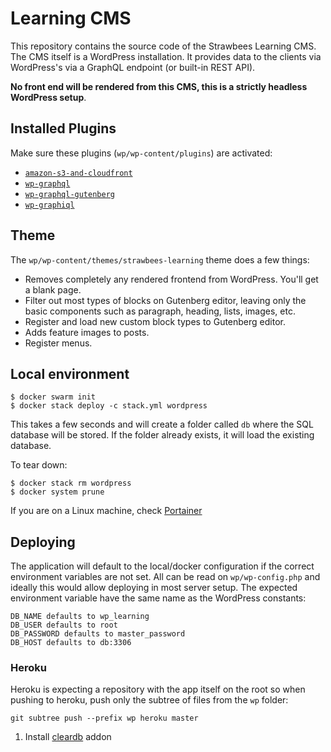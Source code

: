 # Learning CMS

This repository contains the source code of the Strawbees Learning CMS. The CMS itself is a WordPress installation. It provides data to the clients via WordPress's via a GraphQL endpoint (or built-in REST API).

**No front end will be rendered from this CMS, this is a strictly headless WordPress setup**.

## Installed Plugins

Make sure these plugins (`wp/wp-content/plugins`) are activated:

- [`amazon-s3-and-cloudfront`](https://github.com/deliciousbrains/wp-amazon-s3-and-cloudfront)
- [`wp-graphql`](https://www.wpgraphql.com)
- [`wp-graphql-gutenberg`](https://github.com/pristas-peter/wp-graphql-gutenberg)
- [`wp-graphiql`](https://github.com/wp-graphql/wp-graphiql)

## Theme

The `wp/wp-content/themes/strawbees-learning` theme does a few things:

- Removes completely any rendered frontend from WordPress. You'll get a blank page.
- Filter out most types of blocks on Gutenberg editor, leaving only the basic components such as paragraph, heading, lists, images, etc.
- Register and load new custom block types to Gutenberg editor.
- Adds feature images to posts.
- Register menus.

## Local environment

```
$ docker swarm init
$ docker stack deploy -c stack.yml wordpress
```

This takes a few seconds and will create a folder called `db` where the SQL database will be stored. If the folder already exists, it will load the existing database.

To tear down:
```
$ docker stack rm wordpress
$ docker system prune
```

If you are on a Linux machine, check [Portainer](https://www.portainer.io/installation/)

## Deploying

The application will default to the local/docker configuration if the correct environment variables are not set. All can be read on `wp/wp-config.php` and ideally this would allow deploying in most server setup. The expected environment variable have the same name as the WordPress constants:

```
DB_NAME defaults to wp_learning
DB_USER defaults to root
DB_PASSWORD defaults to master_password
DB_HOST defaults to db:3306
```

### Heroku

Heroku is expecting a repository with the app itself on the root so when pushing to heroku, push only the subtree of files from the `wp` folder:

```git subtree push --prefix wp heroku master```

1. Install [cleardb](https://elements.heroku.com/addons/cleardb) addon
